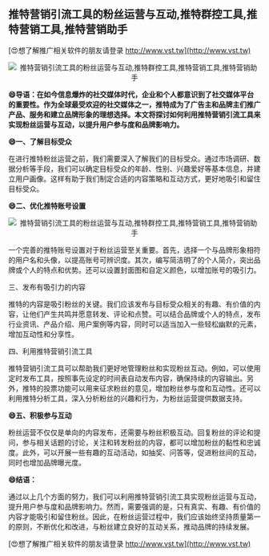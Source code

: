 ## **推特营销引流工具的粉丝运营与互动,推特群控工具,推特营销工具,推特营销助手**

[😍想了解推广相关软件的朋友请登录 http://www.vst.tw](http://www.vst.tw)

 <center><img src="https://vst.tw/MP4/tuiguang/png/1.png" alt="推特营销引流工具的粉丝运营与互动,推特群控工具,推特营销工具,推特营销助手"></center>

**😄导语：在如今信息爆炸的社交媒体时代，企业和个人都意识到了社交媒体平台的重要性。作为全球最受欢迎的社交媒体之一，推特成为了广告主和品牌主们推广产品、服务和建立品牌形象的理想选择。本文将探讨如何利用推特营销引流工具来实现粉丝运营与互动，以提升用户参与度和品牌影响力。**

**😄一、了解目标受众**

在进行推特粉丝运营之前，我们需要深入了解我们的目标受众。通过市场调研、数据分析等手段，我们可以确定目标受众的年龄、性别、兴趣爱好等基本信息，并建立用户画像。这样有助于我们制定合适的内容策略和互动方式，更好地吸引和留住目标受众。

**😄二、优化推特账号设置**

 <center><img src="https://vst.tw/MP4/tuiguang/png/1.png" alt="推特营销引流工具的粉丝运营与互动,推特群控工具,推特营销工具,推特营销助手"></center>

一个完善的推特账号设置对于粉丝运营至关重要。首先，选择一个与品牌形象相符的用户名和头像，以提高账号可辨识度。其次，编写简洁明了的个人简介，突出品牌或个人的特点和优势。还可以设置封面图和自定义颜色，以增加账号的吸引力。

三、发布有吸引力的内容

推特的内容是吸引粉丝的关键。我们应该发布与目标受众相关的有趣、有价值的内容，让他们产生共鸣并愿意转发、评论和点赞。可以结合品牌或个人的特点，发布行业资讯、产品介绍、用户案例等内容，同时可以适当加入一些轻松幽默的元素，增加互动性和分享性。

四、利用推特营销引流工具

推特营销引流工具可以帮助我们更好地管理粉丝和实现粉丝互动。例如，可以使用定时发布工具，按照事先设定的时间表自动发布内容，确保持续的内容输出。另外，推特的投票功能可以用来征求粉丝的意见，增加粉丝参与度和互动性。还可以利用推特分析工具，深入分析粉丝的兴趣和行为，为粉丝运营提供数据支持。

**😄五、积极参与互动**

粉丝运营不仅仅是单向的内容发布，还需要与粉丝积极互动。回复粉丝的评论和提问，参与相关话题的讨论，关注和转发粉丝的内容，都可以增加粉丝的黏性和忠诚度。此外，可以开展一些有趣的互动活动，如抽奖、问答等，促进粉丝间的互动，同时也增加品牌曝光度。

**😄结语：**

通过以上几个方面的努力，我们可以利用推特营销引流工具实现粉丝运营与互动，提升用户参与度和品牌影响力。然而，需要强调的是，只有真实、有趣、有价值的内容才能吸引和留住粉丝。因此，在粉丝运营过程中，我们应该始终坚持质量第一的原则，不断优化和改进，与粉丝建立良好的互动关系，推动品牌的持续发展。

[😍想了解推广相关软件的朋友请登录 http://www.vst.tw](http://www.vst.tw)



